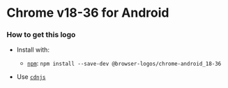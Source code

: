# Chrome v18-36 for Android

### How to get this logo

* Install with:
  * [`npm`](https://www.npmjs.com/): `npm install --save-dev @browser-logos/chrome-android_18-36`

* Use [`cdnjs`](https://cdnjs.com/libraries/browser-logos)
